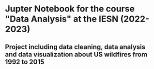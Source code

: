 # Jupter Notebook for the course "Data Analysis" at the IESN (2022-2023)

## Project including data cleaning, data analysis and data visualization about US wildfires from 1992 to 2015
